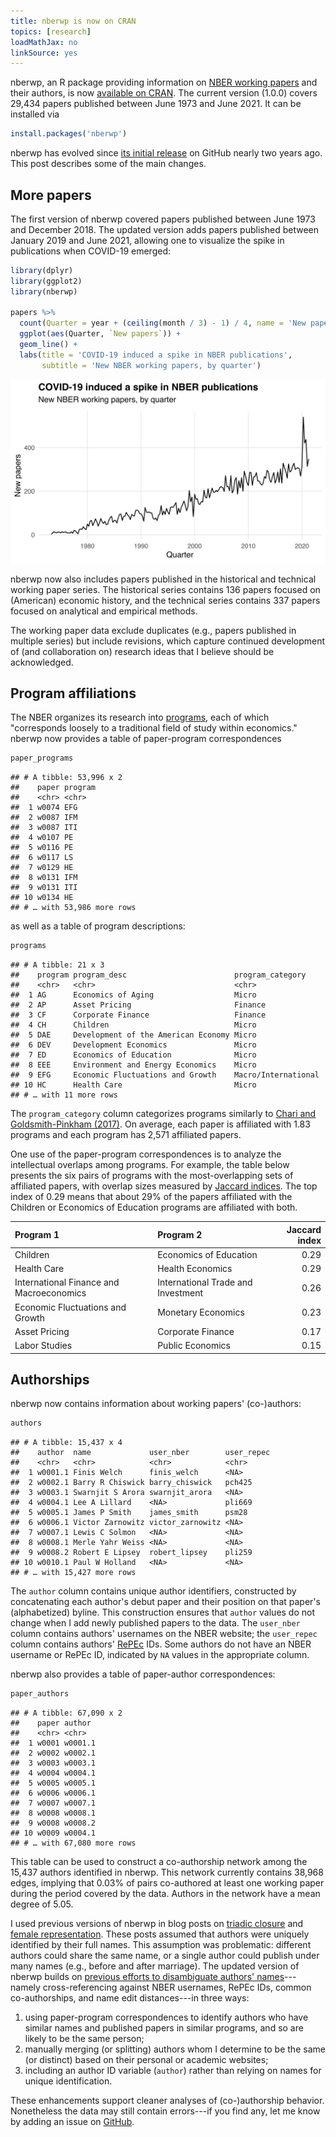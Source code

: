 ```yaml
---
title: nberwp is now on CRAN
topics: [research]
loadMathJax: no
linkSource: yes
---
```


nberwp, an R package providing information on [NBER working papers](https://www.nber.org/papers) and their authors, is now [available on CRAN](https://cran.r-project.org/package=nberwp).
The current version (1.0.0) covers 29,434 papers published between June 1973 and June 2021.
It can be installed via

```r
install.packages('nberwp')
```

nberwp has evolved since [its initial release](/blog/introducing-nberwp/) on GitHub nearly two years ago.
This post describes some of the main changes.

## More papers

The first version of nberwp covered papers published between June 1973 and December 2018.
The updated version adds papers published between January 2019 and June 2021, allowing one to visualize the spike in publications when COVID-19 emerged:

```r
library(dplyr)
library(ggplot2)
library(nberwp)

papers %>%
  count(Quarter = year + (ceiling(month / 3) - 1) / 4, name = 'New papers') %>%
  ggplot(aes(Quarter, `New papers`)) +
  geom_line() +
  labs(title = 'COVID-19 induced a spike in NBER publications',
       subtitle = 'New NBER working papers, by quarter')
```

![](figures/covid-1.svg)

nberwp now also includes papers published in the historical and technical working paper series.
The historical series contains 136 papers focused on (American) economic history, and the technical series contains 337 papers focused on analytical and empirical methods.

The working paper data exclude duplicates (e.g., papers published in multiple series) but include revisions, which capture continued development of (and collaboration on) research ideas that I believe should be acknowledged.

## Program affiliations

The NBER organizes its research into [programs](https://www.nber.org/programs-projects/programs-working-groups), each of which "corresponds loosely to a traditional field of study within economics."
nberwp now provides a table of paper-program correspondences

```r
paper_programs
```

```
## # A tibble: 53,996 x 2
##    paper program
##    <chr> <chr>  
##  1 w0074 EFG    
##  2 w0087 IFM    
##  3 w0087 ITI    
##  4 w0107 PE     
##  5 w0116 PE     
##  6 w0117 LS     
##  7 w0129 HE     
##  8 w0131 IFM    
##  9 w0131 ITI    
## 10 w0134 HE     
## # … with 53,986 more rows
```

as well as a table of program descriptions:

```r
programs
```

```
## # A tibble: 21 x 3
##    program program_desc                        program_category   
##    <chr>   <chr>                               <chr>              
##  1 AG      Economics of Aging                  Micro              
##  2 AP      Asset Pricing                       Finance            
##  3 CF      Corporate Finance                   Finance            
##  4 CH      Children                            Micro              
##  5 DAE     Development of the American Economy Micro              
##  6 DEV     Development Economics               Micro              
##  7 ED      Economics of Education              Micro              
##  8 EEE     Environment and Energy Economics    Micro              
##  9 EFG     Economic Fluctuations and Growth    Macro/International
## 10 HC      Health Care                         Micro              
## # … with 11 more rows
```

The `program_category` column categorizes programs similarly to [Chari and Goldsmith-Pinkham (2017)](https://www.nber.org/papers/w23953).
On average, each paper is affiliated with 1.83 programs and each program has 2,571 affiliated papers.

One use of the paper-program correspondences is to analyze the intellectual overlaps among programs.
For example, the table below presents the six pairs of programs with the most-overlapping sets of affiliated papers, with overlap sizes measured by [Jaccard indices](https://en.wikipedia.org/wiki/Jaccard_index).
The top index of 0.29 means that about 29% of the papers affiliated with the Children or Economics of Education programs are affiliated with both.

|Program 1                                |Program 2                          | Jaccard index|
|:----------------------------------------|:----------------------------------|-------------:|
|Children                                 |Economics of Education             |          0.29|
|Health Care                              |Health Economics                   |          0.29|
|International Finance and Macroeconomics |International Trade and Investment |          0.26|
|Economic Fluctuations and Growth         |Monetary Economics                 |          0.23|
|Asset Pricing                            |Corporate Finance                  |          0.17|
|Labor Studies                            |Public Economics                   |          0.15|

## Authorships

nberwp now contains information about working papers' (co-)authors:

```r
authors
```

```
## # A tibble: 15,437 x 4
##    author  name             user_nber        user_repec
##    <chr>   <chr>            <chr>            <chr>     
##  1 w0001.1 Finis Welch      finis_welch      <NA>      
##  2 w0002.1 Barry R Chiswick barry_chiswick   pch425    
##  3 w0003.1 Swarnjit S Arora swarnjit_arora   <NA>      
##  4 w0004.1 Lee A Lillard    <NA>             pli669    
##  5 w0005.1 James P Smith    james_smith      psm28     
##  6 w0006.1 Victor Zarnowitz victor_zarnowitz <NA>      
##  7 w0007.1 Lewis C Solmon   <NA>             <NA>      
##  8 w0008.1 Merle Yahr Weiss <NA>             <NA>      
##  9 w0008.2 Robert E Lipsey  robert_lipsey    pli259    
## 10 w0010.1 Paul W Holland   <NA>             <NA>      
## # … with 15,427 more rows
```

The `author` column contains unique author identifiers, constructed by concatenating each author's debut paper and their position on that paper's (alphabetized) byline.
This construction ensures that `author` values do not change when I add newly published papers to the data.
The `user_nber` column contains authors' usernames on the NBER website; the `user_repec` column contains authors' [RePEc](https://ideas.repec.org) IDs.
Some authors do not have an NBER username or RePEc ID, indicated by `NA` values in the appropriate column.

nberwp also provides a table of paper-author correspondences:

```r
paper_authors
```

```
## # A tibble: 67,090 x 2
##    paper author 
##    <chr> <chr>  
##  1 w0001 w0001.1
##  2 w0002 w0002.1
##  3 w0003 w0003.1
##  4 w0004 w0004.1
##  5 w0005 w0005.1
##  6 w0006 w0006.1
##  7 w0007 w0007.1
##  8 w0008 w0008.1
##  9 w0008 w0008.2
## 10 w0009 w0004.1
## # … with 67,080 more rows
```

This table can be used to construct a co-authorship network among the 15,437 authors identified in nberwp.
This network currently contains 38,968 edges, implying that 0.03% of pairs co-authored at least one working paper during the period covered by the data.
Authors in the network have a mean degree of 5.05.

I used previous versions of nberwp in blog posts on [triadic closure](/blog/triadic-closure-nber/) and [female representation](/blog/female-representation-collaboration-nber/).
These posts assumed that authors were uniquely identified by their full names.
This assumption was problematic: different authors could share the same name, or a single author could publish under many names (e.g., before and after marriage).
The updated version of nberwp builds on [previous efforts to disambiguate authors' names](/blog/nber-co-authorships/)---namely cross-referencing against NBER usernames, RePEc IDs, common co-authorships, and name edit distances---in three ways:

1. using paper-program correspondences to identify authors who have similar names and published papers in similar programs, and so are likely to be the same person;
2. manually merging (or splitting) authors whom I determine to be the same (or distinct) based on their personal or academic websites;
3. including an author ID variable (`author`) rather than relying on names for unique identification.

These enhancements support cleaner analyses of (co-)authorship behavior.
Nonetheless the data may still contain errors---if you find any, let me know by adding an issue on [GitHub](https://github.com/bldavies/nberwp).

